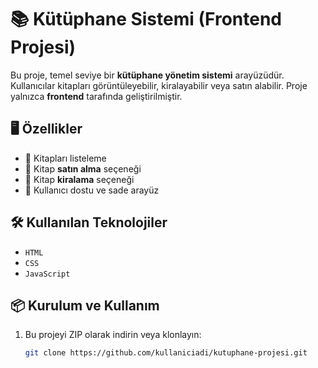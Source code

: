 # 📚 Kütüphane Sistemi (Frontend Projesi)

Bu proje, temel seviye bir **kütüphane yönetim sistemi** arayüzüdür. Kullanıcılar kitapları görüntüleyebilir, kiralayabilir veya satın alabilir. Proje yalnızca **frontend** tarafında geliştirilmiştir.

## 🖥️ Özellikler

- 📖 Kitapları listeleme  
- 🛒 Kitap **satın alma** seçeneği  
- 🔄 Kitap **kiralama** seçeneği  
- 🎨 Kullanıcı dostu ve sade arayüz

## 🛠️ Kullanılan Teknolojiler

- `HTML`
- `CSS`
- `JavaScript`

## 📦 Kurulum ve Kullanım

1. Bu projeyi ZIP olarak indirin veya klonlayın:
   ```bash
   git clone https://github.com/kullaniciadi/kutuphane-projesi.git
